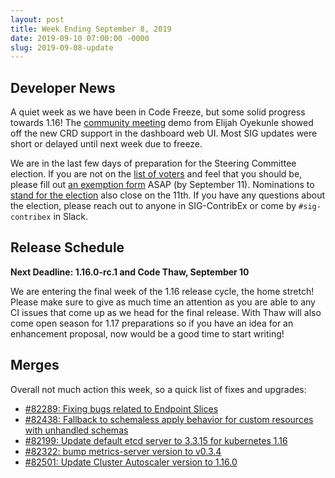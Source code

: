 ```yaml
---
layout: post
title: Week Ending September 8, 2019
date: 2019-09-10 07:00:00 -0000
slug: 2019-09-08-update
---
```


## Developer News

A quiet week as we have been in Code Freeze, but some solid progress towards 1.16! The [community meeting](https://docs.google.com/document/d/1VQDIAB0OqiSjIHI8AWMvSdceWhnz56jNpZrLs6o7NJY/edit#heading=h.1no1oai46pru) demo from Elijah Oyekunle showed off the new CRD support in the dashboard web UI. Most SIG updates were short or delayed until next week due to freeze.

We are in the last few days of preparation for the Steering Committee election. If you are not on the [list of voters](https://github.com/kubernetes/community/blob/master/events/elections/2019/voters.md) and feel that you should be, please fill out [an exemption form](https://www.surveymonkey.com/r/k8s-sc-election-2019) ASAP (by September 11). Nominations to [stand for the election](https://github.com/kubernetes/community/tree/master/events/elections/2019#candidacy-process) also close on the 11th. If you have any questions about the election, please reach out to anyone in SIG-ContribEx or come by `#sig-contribex` in Slack.

## Release Schedule

**Next Deadline: 1.16.0-rc.1 and Code Thaw, September 10**

We are entering the final week of the 1.16 release cycle, the home stretch! Please make sure to give as much time an attention as you are able to any CI issues that come up as we head for the final release. With Thaw will also come open season for 1.17 preparations so if you have an idea for an enhancement proposal, now would be a good time to start writing!

## Merges

Overall not much action this week, so a quick list of fixes and upgrades:

* [#82289: Fixing bugs related to Endpoint Slices](https://github.com/kubernetes/kubernetes/pull/82289)
* [#82438: Fallback to schemaless apply behavior for custom resources with unhandled schemas](https://github.com/kubernetes/kubernetes/pull/82438)
* [#82199: Update default etcd server to 3.3.15 for kubernetes 1.16](https://github.com/kubernetes/kubernetes/pull/82199)
* [#82322: bump metrics-server version to v0.3.4](https://github.com/kubernetes/kubernetes/pull/82322)
* [#82501: Update Cluster Autoscaler version to 1.16.0](https://github.com/kubernetes/kubernetes/pull/82501)
